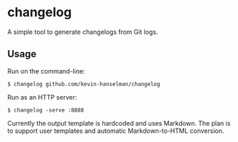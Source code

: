 # changelog

A simple tool to generate changelogs from Git logs.

## Usage

Run on the command-line:

```
$ changelog github.com/kevin-hanselman/changelog
```

Run as an HTTP server:

```
$ changelog -serve :8888
```

Currently the output template is hardcoded and uses Markdown. The plan is to
support user templates and automatic Markdown-to-HTML conversion.
